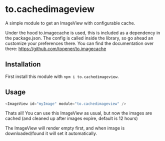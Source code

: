 # to.cachedimageview
A simple module to get an ImageView with configurable cache.

Under the hood to.imagecache is used, this is included as a dependency in the package.json. The config is called inside the library, so go ahead an customize your preferences there. You can find the documentation over there: https://github.com/topener/to.imagecache

## Installation

First install this module with `npm i to.cachedimageview`. 

## Usage


```js
<ImageView id="myImage" module="to.cachedimageview" />
```

Thats all! You can use this ImageView as usual, but now the images are cached (and cleaned up after images expire, default is 12 hours)

The ImageView will render empty first, and when image is downloaded/found it will set it automatically.

